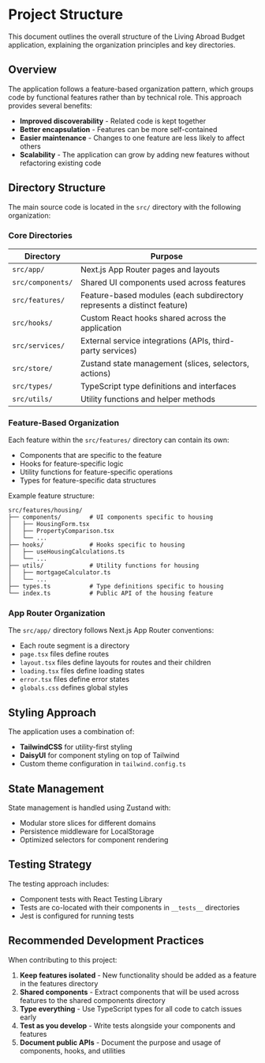 # Project Structure

This document outlines the overall structure of the Living Abroad Budget application, explaining the organization principles and key directories.

## Overview

The application follows a feature-based organization pattern, which groups code by functional features rather than by technical role. This approach provides several benefits:

- **Improved discoverability** - Related code is kept together
- **Better encapsulation** - Features can be more self-contained
- **Easier maintenance** - Changes to one feature are less likely to affect others
- **Scalability** - The application can grow by adding new features without refactoring existing code

## Directory Structure

The main source code is located in the `src/` directory with the following organization:

### Core Directories

| Directory | Purpose |
|-----------|---------|
| `src/app/` | Next.js App Router pages and layouts |
| `src/components/` | Shared UI components used across features |
| `src/features/` | Feature-based modules (each subdirectory represents a distinct feature) |
| `src/hooks/` | Custom React hooks shared across the application |
| `src/services/` | External service integrations (APIs, third-party services) |
| `src/store/` | Zustand state management (slices, selectors, actions) |
| `src/types/` | TypeScript type definitions and interfaces |
| `src/utils/` | Utility functions and helper methods |

### Feature-Based Organization

Each feature within the `src/features/` directory can contain its own:

- Components that are specific to the feature
- Hooks for feature-specific logic
- Utility functions for feature-specific operations
- Types for feature-specific data structures

Example feature structure:

```
src/features/housing/
├── components/        # UI components specific to housing
│   ├── HousingForm.tsx
│   ├── PropertyComparison.tsx
│   └── ...
├── hooks/             # Hooks specific to housing
│   ├── useHousingCalculations.ts
│   └── ...
├── utils/             # Utility functions for housing
│   ├── mortgageCalculator.ts
│   └── ...
├── types.ts           # Type definitions specific to housing
└── index.ts           # Public API of the housing feature
```

### App Router Organization

The `src/app/` directory follows Next.js App Router conventions:

- Each route segment is a directory
- `page.tsx` files define routes
- `layout.tsx` files define layouts for routes and their children
- `loading.tsx` files define loading states
- `error.tsx` files define error states
- `globals.css` defines global styles

## Styling Approach

The application uses a combination of:

- **TailwindCSS** for utility-first styling
- **DaisyUI** for component styling on top of Tailwind
- Custom theme configuration in `tailwind.config.ts`

## State Management

State management is handled using Zustand with:

- Modular store slices for different domains
- Persistence middleware for LocalStorage
- Optimized selectors for component rendering

## Testing Strategy

The testing approach includes:

- Component tests with React Testing Library
- Tests are co-located with their components in `__tests__` directories
- Jest is configured for running tests

## Recommended Development Practices

When contributing to this project:

1. **Keep features isolated** - New functionality should be added as a feature in the features directory
2. **Shared components** - Extract components that will be used across features to the shared components directory
3. **Type everything** - Use TypeScript types for all code to catch issues early
4. **Test as you develop** - Write tests alongside your components and features
5. **Document public APIs** - Document the purpose and usage of components, hooks, and utilities 